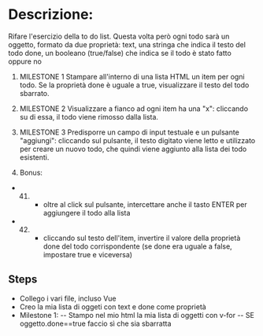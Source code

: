 # Descrizione:
Rifare l'esercizio della to do list. Questa volta però ogni todo sarà un oggetto, formato da due proprietà:
 text, una stringa che indica il testo del todo
 done, un booleano (true/false) che indica se il todo è stato fatto oppure no

1) MILESTONE 1
Stampare all'interno di una lista HTML un item per ogni todo. Se la proprietà done è uguale a true, visualizzare il testo del todo sbarrato.

2) MILESTONE 2
Visualizzare a fianco ad ogni item ha una "x": cliccando su di essa, il todo viene rimosso dalla lista.

3) MILESTONE 3
Predisporre un campo di input testuale e un pulsante "aggiungi": cliccando sul pulsante, il testo digitato viene letto e utilizzato per creare un nuovo todo, che quindi viene aggiunto alla lista dei todo esistenti.

4) Bonus:
- 41) - oltre al click sul pulsante, intercettare anche il tasto ENTER per aggiungere il todo alla lista
- 42) - cliccando sul testo dell'item, invertire il valore della proprietà done del todo corrispondente (se done era uguale a false, impostare true e viceversa)

## Steps
- Collego i vari file, incluso Vue
- Creo la mia lista di oggeti con text e done come proprietà
- Milestone 1:
-- Stampo nel mio html la mia lista di oggetti con v-for
-- SE oggetto.done==true faccio sì che sia sbarratta